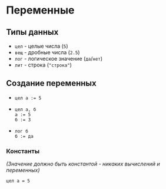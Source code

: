 # Переменные

## Типы данных

 + `цел` - целые числа (`5`)
 + `вещ` - дробные числа (`2.5`)
 + `лог` - логическое значение (`да`/`нет`)
 + `лит` - строка (`"строка"`)

## Создание переменных

 + ```1c
   цел а := 5
   ```

 + ```1c
   цел а, б
   а := 5
   б := 3
   ```

 + ```1c
   лог б
   б := да
   ```

### Константы

*(Значение должно быть константой - никаких вычислений и переменных)*

```1c
цел а = 5
```
